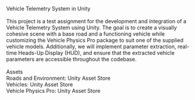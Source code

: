 Vehicle Telemetry System in Unity<br>
<br>
This project is a test assignment for the development and integration of a Vehicle Telemetry System using Unity. The goal is to create a visually cohesive scene with a base road and a functioning vehicle while customizing the Vehicle Physics Pro package to suit one of the supplied vehicle models. Additionally, we will implement parameter extraction, real-time Heads-Up Display (HUD), and ensure that the extracted vehicle parameters are accessible throughout the codebase.
<br><br>
Assets
<br>
Roads and Environment: Unity Asset Store<br>
Vehicles: Unity Asset Store<br>
Vehicle Physics Pro: Unity Asset Store<br>
